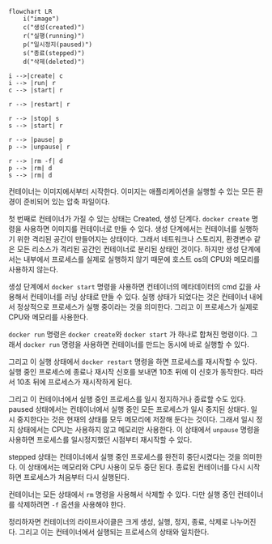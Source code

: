 ```mermaid
flowchart LR
	i("image")
	c("생성(created)")
	r("실행(running)")
	p("일시정지(paused)")
	s("종료(stepped)")
	d("삭제(deleted)")

i -->|create| c
i --> |run| r
c --> |start| r

r --> |restart| r

r --> |stop| s
s --> |start| r

r --> |pause| p
p --> |unpause| r

r --> |rm -f| d
p --> |rm| d
s --> |rm| d
```

컨테이너는 이미지에서부터 시작한다. 이미지는 애플리케이션을 실행할 수 있는 모든 환경이 준비되어 있는 압축 파일이다. 

첫 번째로 컨테이너가 가질 수 있는 상태는 Created, 생성 단계다. `docker create` 명령을 사용하면 이미지를 컨테이너로 만들 수 있다. 생성 단계에서는 컨테이너를 실행하기 위한 격리된 공간이 만들어지는 상태이다. 그래서 네트워크나 스토리지, 환경변수 같은 모든 리소스가 격리된 공간인 컨테이너로 분리된 상태인 것이다. 하지만 생성 단계에서는 내부에서 프로세스를 실제로 실행하지 않기 때문에 호스트 os의 CPU와 메모리를 사용하지 않는다.

생성 단계에서 `docker start` 명령을 사용하면 컨테이너의 메타데이터의 cmd 값을 사용해서 컨테이너를 러닝 상태로 만들 수 있다. 실행 상태가 되었다는 것은 컨테이너 내에서 정상적으로 프로세스가 실행 중이라는 것을 의미한다. 그리고 이 프로세스가 실제로 CPU와 메모리를 사용한다. 

`docker run` 명령은 `docker create`와 `docker start` 가 하나로 합쳐진 명령이다. 그래서 `docker run` 명령을 사용하면 컨테이너를 만드는 동시에 바로 실행할 수 있다. 

그리고 이 실행 상태에서 `docker restart` 명령을 하면  프로세스를 재시작할 수 있다. 실행 중인 프로세스에 종료나 재시작 신호를 보내면 10초 뒤에 이 신호가 동작한다. 따라서 10초 뒤에 프로세스가 재시작하게 된다. 

그리고 이 컨테이너에서 실행 중인 프로세스를 일시 정지하거나 종료할 수도 있다.  paused 상태에서는 컨테이너에서 실행 중인 모든 프로세스가 일시 중지된 상태다. 일시 중지한다는 것은 현재의 상태를 모두 메모리에 저장해 둔다는 것이다. 그래서 일시 정지 상태에서는 CPU는 사용하지 않고 메모리만 사용한다. 이 상태에서 `unpause` 명령을 사용하면 프로세스를 일시정지했던 시점부터 재시작할 수 있다.

stepped 상태는 컨테이너에서 실행 중인 프로세스를 완전히 중단시켰다는 것을 의미한다. 이 상태에서는 메모리와 CPU 사용이 모두 중단 된다. 종료된 컨테이너를 다시 시작하면 프로세스가 처음부터 다시 실행된다. 

컨테이너는 모든 상태에서 `rm` 명령을 사용해서 삭제할 수 있다. 다만 실행 중인 컨테이너를 삭제하려면 `-f` 옵션을 사용해야 한다. 

정리하자면 컨테이너의 라이프사이클은 크게 생성, 실행, 정지, 종료, 삭제로 나누어진다. 그리고 이는 컨테이너에서 실행되는 프로세스의 상태와 일치한다. 